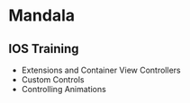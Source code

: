 # Mandala
## IOS Training
- Extensions and Container View Controllers
- Custom Controls
- Controlling Animations
